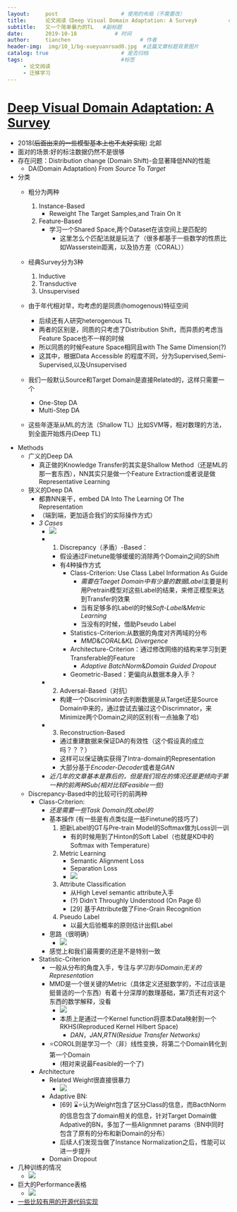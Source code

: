 ```yaml
---
layout:     post                    # 使用的布局（不需要改）
title:      论文阅读《Deep Visual Domain Adaptation: A Survey》          # 标题 
subtitle:   又一个简单暴力的TL   #副标题
date:       2019-10-18            # 时间
author:     tianchen                      # 作者
header-img:  img/10_1/bg-xueyuanroad0.jpg  #这篇文章标题背景图片  
catalog: true                       # 是否归档
tags:                               #标签
     - 论文阅读
     - 迁移学习
---
```


# [Deep Visual Domain Adaptation: A Survey](https://arxiv.org/abs/1802.03601.pdf)

* 2018(~~后面出来的一些模型基本上也不太好实现~~) 北邮
* 面对的场景:好的标注数据仍然不是很够
* 存在问题：Distribution change (Domain Shift)-会显著降低NN的性能
    * DA(Domain Adaptation) From *Source* To *Target*
* 分类
    * 粗分为两种
        1. Instance-Based
            * Reweight The Target Samples,and Train On It
        2. Feature-Based
            * 学习一个Shared Space,两个Dataset在该空间上是匹配的
                * 这里怎么个匹配法就是玩法了（很多都基于一些数学的性质比如Wasserstein距离，以及协方差（CORAL））
    * 经典Survey分为3种
        1. Inductive
        2. Transductive
        3. Unsupervised
    * 由于年代相对早，均考虑的是同质(homogenous)特征空间
        * 后续还有人研究heterogenous TL 
        * 两者的区别是，同质的只考虑了Distribution Shift，而异质的考虑当Feature Space也不一样的时候
        * 所以同质的时候Feature Space相同且with The Same Dimension(?)
        * 这其中，根据Data Accessible 的程度不同，分为Supervised,Semi-Supervised,以及Unsupervised
    * 我们一般默认Source和Target Domain是直接Related的，这样只需要一个
        * One-Step DA
        * Multi-Step DA

    * 这些年逐渐从ML的方法（Shallow TL）比如SVM等，相对数理的方法，到全面开始炼丹(Deep TL)
* Methods
    * 广义的Deep DA
        * 真正做的Knowledge Transfer的其实是Shallow Method（还是ML的那一套东西），NN其实只是做一个Feature Extraction或者说是做Representative Learning
    * 狭义的Deep DA
        * 都靠NN来干，embed DA Into The Learning Of The Representation
        * （端到端，更加适合我们的实际操作方式）
        * *3 Cases* 
            * ![](https://github.com/A-suozhang/MyPicBed/raw/master/img/20191016205545.png)
            * 1. Discrepancy（矛盾）-Based：
                * 假设通过Finetune能够缓缓的消除两个Domain之间的Shift
                * 有4种操作方式
                    * Class-Criterion: Use Class Label Information As Guide
                        * *需要在Taeget Domain中有少量的数据Label*主要是利用Pretrain模型对这些Label的结果，来修正模型来达到Transfer的效果
                        * 当有足够多的Label的时候*Soft-Label*&*Metric Learning*
                        * 当没有的时候，借助Pseudo Label
                    * Statistics-Criterion:从数据的角度对齐两域的分布
                        * *MMD*&*CORAL*&*KL Divergence*
                    * Architecture-Criterion：通过修改网络的结构来学习到更Transferable的Feature
                        * *Adaptive BatchNorm*&*Domain Guided Dropout*
                    * Geometric-Based：更偏向从数据本身入手？
            * 2. Adversal-Based（对抗）
                * 构建一个Discriminator去判断数据是从Target还是Source Domain中来的，通过尝试去骗过这个Discrimnator，来Minimize两个Domain之间的区别(有一点抽象了哈)
            * 3. Reconstruction-Based
                * 通过重建数据来保证DA的有效性（这个假设真的成立吗？？？）
                * 这样可以保证确实获得了Intra-domain的Representation
                * 大部分基于*Encoder-Decoder*或者是*GAN*
            * *近几年的文章基本是靠后的，但是我们现在的情况还是更倾向于第一种的前两种Sub(相对比较Feasible一些)*
    * Discrepancy-Based中的比较可行的前两种
        * Class-Criterion:
            * *还是需要一些Task Domain的Label的*
            * 基本操作 (有一些是有点类似是一些Finetune的技巧了)
                1. 把新Label的GT与Pre-train Model的Softmax做为Loss训一训
                    * 有的时候用到了Hinton的Soft Label（也就是KD中的Softmax with Temperature）
                2. Metric Learning
                    * Semantic Alignment Loss
                    * Separation Loss
                    * ![](https://github.com/A-suozhang/MyPicBed/raw/master/img/20191016213039.png)
                3. Attribute Classification 
                    * 从High Level semantic attribute入手
                    * (?) Didn't Throughly Understood (On Page 6)
                    * [29] 基于Attribute做了Fine-Grain Recognition
                4. Pseudo Label
                    * 以最大后验概率的原则估计出假Label
            * 思路（很明确）
                * ![](https://github.com/A-suozhang/MyPicBed/raw/master/img/20191016212718.png)
            * 感觉上和我们最需要的还是不是特别一致
        * Statistic-Criterion
            * 一般从分布的角度入手，专注与*学习到与Domain无关的Representation*
            * MMD是一个很关键的Metric（具体定义还挺数学的，不过应该是挺普适的一个东西）有着十分深厚的数理基础，第7页还有对这个东西的数学解释，没看
                * ![](https://github.com/A-suozhang/MyPicBed/raw/master/img/20191016214234.png)
                * 本质上是通过一个Kernel function将原本Data映射到一个RKHS(Reproduced Kernel Hilbert Space)
                    * *DAN*，*JAN*,*RTN(Residue Transfer Networks)*
            * ⭐COROL则是学习一个（非）线性变换，将第二个Domain转化到第一个Domain
                * (相对来说最Feasible的一个了)
        * Architecture
            * Related Weight很直接很暴力
                * ![](https://github.com/A-suozhang/MyPicBed/raw/master/img/20191016215626.png)
            * Adaptive BN:
                * [69] ⌛⭐认为Weight包含了区分Class的信息，而BacthNorm的信息包含了domain相关的信息，针对Target Domain做Adpative的BN，多加了一些Alignmnet params（BN中同时包含了原有的分布和新Domain的分布）
                * 后续人们发现当做了Instance Normalization之后，性能可以进一步提升
            * Domain Dropout
* 几种训练的情况
    * ![](https://github.com/A-suozhang/MyPicBed/raw/master/img/20191016212028.png)
* 巨大的Performance表格
    * ![](https://github.com/A-suozhang/MyPicBed/raw/master/img/20191016220901.png)
* [一些比较有用的开源代码实现](https://github.com/jindongwang/transferlearning/tree/1938dff2a5085f1fb0c59fdb86d65045520ae72a/code/deep)
